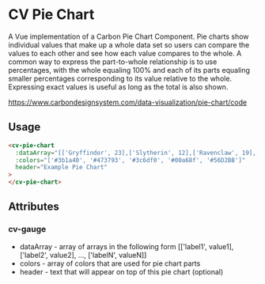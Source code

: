 # CV Pie Chart

A Vue implementation of a Carbon Pie Chart Component. Pie charts show individual values that make up a whole data set so users can compare the values to each other and see how each value compares to the whole. A common way to express the part-to-whole relationship is to use percentages, with the whole equaling 100% and each of its parts equaling smaller percentages corresponding to its value relative to the whole. Expressing exact values is useful as long as the total is also shown.

https://www.carbondesignsystem.com/data-visualization/pie-chart/code

## Usage

```html
<cv-pie-chart
  :dataArray="[['Gryffindor', 23],['Slytherin', 12],['Ravenclaw', 19],['Hufflepuff', 15],['Teachers', 5]]"
  :colors="['#3b1a40', '#473793', '#3c6df0', '#00a68f', '#56D2BB']"
  header="Example Pie Chart"
>
</cv-pie-chart>
```

## Attributes

### cv-gauge

- dataArray - array of arrays in the following form [['label1', value1], ['label2', value2], ..., ['labelN', valueN]]
- colors - array of colors that are used for pie chart parts
- header - text that will appear on top of this pie chart (optional)

